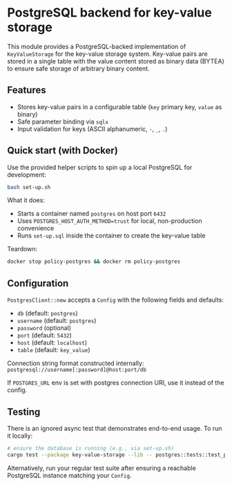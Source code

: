 # PostgreSQL backend for key-value storage

This module provides a PostgreSQL-backed implementation of `KeyValueStorage` for the key-value storage system. Key-value pairs are stored in a single table with the value content stored as binary data (BYTEA) to ensure safe storage of arbitrary binary content.

## Features

- Stores key-value pairs in a configurable table (`key` primary key, `value` as binary)
- Safe parameter binding via `sqlx`
- Input validation for keys (ASCII alphanumeric, `-`, `_`, `.`)

## Quick start (with Docker)

Use the provided helper scripts to spin up a local PostgreSQL for development:

```bash
bash set-up.sh
```

What it does:
- Starts a container named `postgres` on host port `6432`
- Uses `POSTGRES_HOST_AUTH_METHOD=trust` for local, non-production convenience
- Runs `set-up.sql` inside the container to create the key-value table

Teardown:
```bash
docker stop policy-postgres && docker rm policy-postgres
```

## Configuration

`PostgresClient::new` accepts a `Config` with the following fields and defaults:

- `db` (default: `postgres`)
- `username` (default: `postgres`)
- `password` (optional)
- `port` (default: `5432`)
- `host` (default: `localhost`)
- `table` (default: `key_value`)

Connection string format constructed internally:
`postgresql://username[:password]@host:port/db`

If `POSTGRES_URL` env is set with postgres connection URI, use it instead of the config.

## Testing

There is an ignored async test that demonstrates end-to-end usage. To run it locally:

```bash
# ensure the database is running (e.g., via set-up.sh)
cargo test --package key-value-storage --lib -- postgres::tests::test_postgres_client --exact --show-output --ignored
```

Alternatively, run your regular test suite after ensuring a reachable PostgreSQL instance matching your `Config`.
